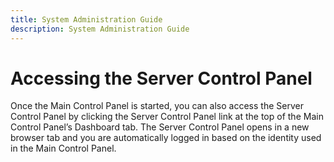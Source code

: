 ```yaml
---
title: System Administration Guide
description: System Administration Guide
---
```


# Accessing the Server Control Panel

Once the Main Control Panel is started, you can also access the Server Control Panel by clicking the Server Control Panel link at the top of the Main Control Panel’s Dashboard tab. The Server Control Panel opens in a new browser tab and you are automatically logged in based on the identity used in the Main Control Panel. 
